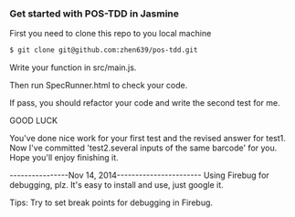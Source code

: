 ### Get started with POS-TDD in Jasmine

First you need to clone this repo to you local machine

```sh
$ git clone git@github.com:zhen639/pos-tdd.git
```

Write your function in src/main.js.

Then run SpecRunner.html to check your code.

If pass, you should refactor your code and write the second test for me. 

GOOD LUCK

You've done nice work for your first test and the revised answer for test1.
Now I've committed 'test2.several inputs of the same barcode' for you. Hope you'll enjoy finishing it.


----------------Nov 14, 2014-----------------------
Using Firebug for debugging, plz.
It's easy to install and use, just google it.

Tips:
Try to set break points for debugging in Firebug.




